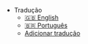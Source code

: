- Tradução
  - [:uk: English](/)
  - [:brazil: Português](/pt-br/)
  - [Adicionar tradução](/pt-br/contributing-doc-site?id=translations)
